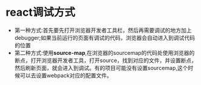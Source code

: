 # react调试方式
- 第一种方式:首先要先打开浏览器开发者工具栏，然后再需要调试的地方加上debugger;如果当前运行的页面有调试的代码，浏览器会自动进入到调试代码的位置
- 第二种方式:使用**source-map**,在浏览器的sourcemap的代码处使用浏览器的断点，打开浏览器开发者工具，打开source，找到对应的文件，并设置断点，然后刷新页面，就会进入到调试。有的项目可能没有设置sourcemap,这个时候可以去设置webpack对应的配置文件。